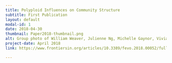 ```yaml
---
title: Polyploid Influences on Community Structure
subtitle: First Publication
layout: default
modal-id: 1
date: 2018-04-30
thumbnail: Paper2018-thumbnail.png
alt: Group photo of William Weaver, Julienne Ng, Michelle Gaynor, Vivianna Sanchez, and Robert Laport. 
project-date: April 2018
link: https://www.frontiersin.org/articles/10.3389/fevo.2018.00052/full

---
```

